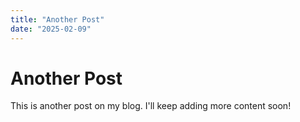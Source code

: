 ```yaml
---
title: "Another Post"
date: "2025-02-09"
---
```


# Another Post

This is another post on my blog. I'll keep adding more content soon!
